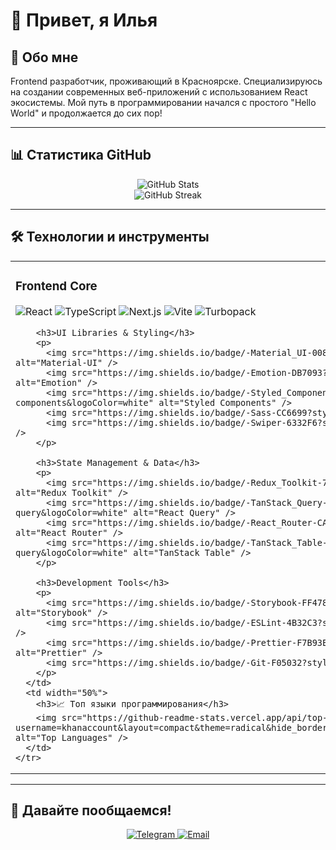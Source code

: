 # 👋 Привет, я Илья

## 🚀 Обо мне

Frontend разработчик, проживающий в Красноярске. Специализируюсь на создании современных веб-приложений с использованием React экосистемы. Мой путь в программировании начался с простого "Hello World" и продолжается до сих пор!

---

## 📊 Статистика GitHub

<div align="center">
  <img src="https://github-readme-stats.vercel.app/api?username=khanaccount&show_icons=true&theme=radical&hide_border=true&bg_color=0D1117&title_color=6366F1&icon_color=6366F1&text_color=FFFFFF" alt="GitHub Stats" />
</div>

<div align="center">
  <img src="https://github-readme-streak-stats.herokuapp.com/?user=khanaccount&theme=radical&hide_border=true&background=0D1117&stroke=6366F1&ring=6366F1&fire=6366F1&currStreakNum=FFFFFF&sideNums=FFFFFF&currStreakLabel=6366F1&sideLabels=6366F1&dates=FFFFFF" alt="GitHub Streak" />
</div>

---

## 🛠️ Технологии и инструменты

<div align="center">
  <table>
    <tr>
      <td width="50%">
        <h3>Frontend Core</h3>
        <p>
          <img src="https://img.shields.io/badge/-React-61DAFB?style=flat-square&logo=react&logoColor=black" alt="React" />
          <img src="https://img.shields.io/badge/-TypeScript-3178C6?style=flat-square&logo=typescript&logoColor=white" alt="TypeScript" />
          <img src="https://img.shields.io/badge/-Next.js-000000?style=flat-square&logo=next.js&logoColor=white" alt="Next.js" />
          <img src="https://img.shields.io/badge/-Vite-646CFF?style=flat-square&logo=vite&logoColor=white" alt="Vite" />
          <img src="https://img.shields.io/badge/-Turbopack-000000?style=flat-square&logo=turbopack&logoColor=white" alt="Turbopack" />
        </p>
        
        <h3>UI Libraries & Styling</h3>
        <p>
          <img src="https://img.shields.io/badge/-Material_UI-0081CB?style=flat-square&logo=mui&logoColor=white" alt="Material-UI" />
          <img src="https://img.shields.io/badge/-Emotion-DB7093?style=flat-square&logo=emotion&logoColor=white" alt="Emotion" />
          <img src="https://img.shields.io/badge/-Styled_Components-DB7093?style=flat-square&logo=styled-components&logoColor=white" alt="Styled Components" />
          <img src="https://img.shields.io/badge/-Sass-CC6699?style=flat-square&logo=sass&logoColor=white" alt="Sass" />
          <img src="https://img.shields.io/badge/-Swiper-6332F6?style=flat-square&logo=swiper&logoColor=white" alt="Swiper" />
        </p>
        
        <h3>State Management & Data</h3>
        <p>
          <img src="https://img.shields.io/badge/-Redux_Toolkit-764ABC?style=flat-square&logo=redux&logoColor=white" alt="Redux Toolkit" />
          <img src="https://img.shields.io/badge/-TanStack_Query-FF4154?style=flat-square&logo=tanstack-query&logoColor=white" alt="React Query" />
          <img src="https://img.shields.io/badge/-React_Router-CA4245?style=flat-square&logo=react-router&logoColor=white" alt="React Router" />
          <img src="https://img.shields.io/badge/-TanStack_Table-FF4154?style=flat-square&logo=tanstack-query&logoColor=white" alt="TanStack Table" />
        </p>
        
        <h3>Development Tools</h3>
        <p>
          <img src="https://img.shields.io/badge/-Storybook-FF4785?style=flat-square&logo=storybook&logoColor=white" alt="Storybook" />
          <img src="https://img.shields.io/badge/-ESLint-4B32C3?style=flat-square&logo=eslint&logoColor=white" alt="ESLint" />
          <img src="https://img.shields.io/badge/-Prettier-F7B93E?style=flat-square&logo=prettier&logoColor=white" alt="Prettier" />
          <img src="https://img.shields.io/badge/-Git-F05032?style=flat-square&logo=git&logoColor=white" alt="Git" />
        </p>
      </td>
      <td width="50%">
        <h3>📈 Топ языки программирования</h3>
        <img src="https://github-readme-stats.vercel.app/api/top-langs/?username=khanaccount&layout=compact&theme=radical&hide_border=true&bg_color=0D1117&title_color=6366F1&text_color=FFFFFF" alt="Top Languages" />
      </td>
    </tr>
  </table>
</div>

---

## 🤝 Давайте пообщаемся!

<div align="center">
  <a href="https://t.me/dostanmenyatyt">
    <img src="https://img.shields.io/badge/-Telegram-0088CC?style=for-the-badge&logo=telegram&logoColor=white" alt="Telegram" />
  </a>
  <a href="mailto:ilyailyaselivanov@gmail.com">
    <img src="https://img.shields.io/badge/-Email-D14836?style=for-the-badge&logo=gmail&logoColor=white" alt="Email" />
  </a>
</div>
